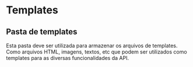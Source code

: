 # Templates
## Pasta de templates
Esta pasta deve ser utilizada para armazenar os arquivos de templates. Como arquivos HTML, imagens, textos, etc que podem ser utilizados como templates para as diversas funcionalidades da API.